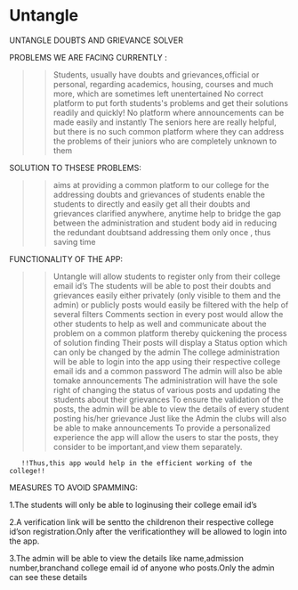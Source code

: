 # Untangle
UNTANGLE
DOUBTS AND GRIEVANCE SOLVER

PROBLEMS WE ARE FACING CURRENTLY :

>> Students, usually have doubts and grievances,official or personal, regarding academics, housing, courses and much more, which are sometimes left unentertained
>> No correct platform to put forth students's problems and get their solutions readily and quickly!
>> No platform where  announcements can be made easily and instantly
>> The seniors here are really helpful, but there is no such common platform where they can address the problems of their juniors who are completely unknown to them


SOLUTION TO THSESE PROBLEMS:

>> aims at providing a common platform to our college for the addressing doubts and grievances of students
>> enable the students to directly and easily get all their doubts and grievances clarified anywhere, anytime
>> help to bridge the gap between the administration and student body
>> aid in reducing the redundant doubtsand addressing them only once , thus saving time

FUNCTIONALITY OF THE APP:

>> Untangle will allow students to register only from their college email id’s
>> The students will be able to post their doubts and grievances easily either privately (only visible to them and the admin) or publicly
>>  posts would easily be filtered with the help of several filters
>> Comments section in every post would allow the other students to help as well and communicate about the problem on a common platform thereby quickening the process of      solution finding
>> Their posts will display a Status option which can only be changed by the admin
>> The college administration will be able to login into the app using their respective college email ids and a common password
>> The admin will also be able tomake announcements
>> The administration will have the sole right of changing the status of various posts and updating the students about their grievances
>> To ensure the validation of the posts, the admin will be able to view the details of every student posting his/her grievance
>> Just like the Admin the clubs will also be able to make announcements
>> To provide a personalized experience the app will allow the users to star the posts, they consider to be important,and view them separately. 

       !!Thus,this app would help in the efficient working of the college!!
       
MEASURES TO AVOID SPAMMING:

1.The students will only be able to loginusing their college email id’s

2.A verification link will be sentto the childrenon their respective college id’son registration.Only after the verificationthey will be allowed to login into the app.

3.The admin will be able to view the details like name,admission number,branchand college email id of anyone who posts.Only the admin can see these details

